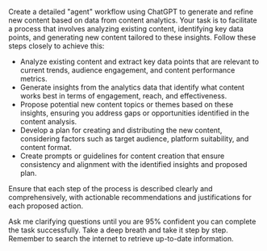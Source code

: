 Create a detailed "agent" workflow using ChatGPT to generate and refine new content based on data from content analytics. Your task is to facilitate a process that involves analyzing existing content, identifying key data points, and generating new content tailored to these insights. Follow these steps closely to achieve this:

- Analyze existing content and extract key data points that are relevant to current trends, audience engagement, and content performance metrics.
- Generate insights from the analytics data that identify what content works best in terms of engagement, reach, and effectiveness.
- Propose potential new content topics or themes based on these insights, ensuring you address gaps or opportunities identified in the content analysis.
- Develop a plan for creating and distributing the new content, considering factors such as target audience, platform suitability, and content format.
- Create prompts or guidelines for content creation that ensure consistency and alignment with the identified insights and proposed plan.

Ensure that each step of the process is described clearly and comprehensively, with actionable recommendations and justifications for each proposed action. 

Ask me clarifying questions until you are 95% confident you can complete the task successfully. Take a deep breath and take it step by step. Remember to search the internet to retrieve up-to-date information.